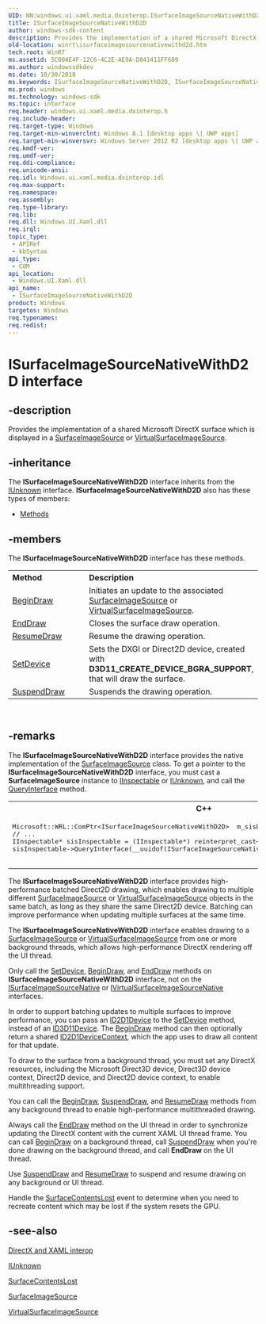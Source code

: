 ```yaml
---
UID: NN:windows.ui.xaml.media.dxinterop.ISurfaceImageSourceNativeWithD2D
title: ISurfaceImageSourceNativeWithD2D
author: windows-sdk-content
description: Provides the implementation of a shared Microsoft DirectX surface which is displayed in a SurfaceImageSource or VirtualSurfaceImageSource.
old-location: winrt\isurfaceimagesourcenativewithd2d.htm
tech.root: WinRT
ms.assetid: 5C004E4F-12C6-4C2E-AE9A-D841411FF689
ms.author: windowssdkdev
ms.date: 10/30/2018
ms.keywords: ISurfaceImageSourceNativeWithD2D, ISurfaceImageSourceNativeWithD2D interface [Windows Runtime], ISurfaceImageSourceNativeWithD2D interface [Windows Runtime],described, windows/ISurfaceImageSourceNativeWithD2D, winrt.isurfaceimagesourcenativewithd2d
ms.prod: windows
ms.technology: windows-sdk
ms.topic: interface
req.header: windows.ui.xaml.media.dxinterop.h
req.include-header: 
req.target-type: Windows
req.target-min-winverclnt: Windows 8.1 [desktop apps \| UWP apps]
req.target-min-winversvr: Windows Server 2012 R2 [desktop apps \| UWP apps]
req.kmdf-ver: 
req.umdf-ver: 
req.ddi-compliance: 
req.unicode-ansi: 
req.idl: Windows.ui.xaml.media.dxinterop.idl
req.max-support: 
req.namespace: 
req.assembly: 
req.type-library: 
req.lib: 
req.dll: Windows.UI.Xaml.dll
req.irql: 
topic_type:
 - APIRef
 - kbSyntax
api_type:
 - COM
api_location:
 - Windows.UI.Xaml.dll
api_name:
 - ISurfaceImageSourceNativeWithD2D
product: Windows
targetos: Windows
req.typenames: 
req.redist: 
---
```


# ISurfaceImageSourceNativeWithD2D interface


## -description


Provides the implementation of a shared Microsoft DirectX surface which is displayed in a <a href="https://msdn.microsoft.com/fb58f405-895f-4590-8bff-7b1a9573791f">SurfaceImageSource</a> or <a href="https://msdn.microsoft.com/7a28cfdd-44d4-4aa7-b57e-a5fbdf66bee3">VirtualSurfaceImageSource</a>.


## -inheritance

The <b xmlns:loc="http://microsoft.com/wdcml/l10n">ISurfaceImageSourceNativeWithD2D</b> interface inherits from the <a href="https://msdn.microsoft.com/33f1d79a-33fc-4ce5-a372-e08bda378332">IUnknown</a> interface. <b>ISurfaceImageSourceNativeWithD2D</b> also has these types of members:
<ul>
<li><a href="https://docs.microsoft.com/">Methods</a></li>
</ul>

## -members

The <b>ISurfaceImageSourceNativeWithD2D</b> interface has these methods.
<table class="members" id="memberListMethods">
<tr>
<th align="left" width="37%">Method</th>
<th align="left" width="63%">Description</th>
</tr>
<tr data="declared;">
<td align="left" width="37%">
<a href="https://msdn.microsoft.com/077458AB-7644-4973-8955-95E097DAF859">BeginDraw</a>
</td>
<td align="left" width="63%">
Initiates an update to the associated <a href="https://msdn.microsoft.com/fb58f405-895f-4590-8bff-7b1a9573791f">SurfaceImageSource</a> or <a href="https://msdn.microsoft.com/7a28cfdd-44d4-4aa7-b57e-a5fbdf66bee3">VirtualSurfaceImageSource</a>.

</td>
</tr>
<tr data="declared;">
<td align="left" width="37%">
<a href="https://msdn.microsoft.com/1E152D80-2673-43C6-B242-F89C890EE688">EndDraw</a>
</td>
<td align="left" width="63%">
Closes the surface draw operation.

</td>
</tr>
<tr data="declared;">
<td align="left" width="37%">
<a href="https://msdn.microsoft.com/0A1FD29B-6340-49F5-BBF3-2E621FB16925">ResumeDraw</a>
</td>
<td align="left" width="63%">
Resume the drawing operation.

</td>
</tr>
<tr data="declared;">
<td align="left" width="37%">
<a href="https://msdn.microsoft.com/FBBF0A5E-68FF-4143-A874-0C1100100428">SetDevice</a>
</td>
<td align="left" width="63%">
Sets the DXGI or Direct2D device, created with <b>D3D11_CREATE_DEVICE_BGRA_SUPPORT</b>, that will draw the surface.

</td>
</tr>
<tr data="declared;">
<td align="left" width="37%">
<a href="https://msdn.microsoft.com/022B6A31-35B4-4E31-9B6E-12F75A156378">SuspendDraw</a>
</td>
<td align="left" width="63%">
Suspends the drawing operation.

</td>
</tr>
</table> 


## -remarks



The <b>ISurfaceImageSourceNativeWithD2D</b> interface provides the native implementation of the <a href="https://msdn.microsoft.com/fb58f405-895f-4590-8bff-7b1a9573791f">SurfaceImageSource</a> class. To get a pointer to the  <b>ISurfaceImageSourceNativeWithD2D</b> interface, you must cast a <b>SurfaceImageSource</b> instance to <a href="https://msdn.microsoft.com/0657E51F-D4C0-46C6-927D-B01E54B6846C">IInspectable</a> or <a href="https://msdn.microsoft.com/33f1d79a-33fc-4ce5-a372-e08bda378332">IUnknown</a>, and call the <a href="https://msdn.microsoft.com/54d5ff80-18db-43f2-b636-f93ac053146d">QueryInterface</a> method.

<div class="code"><span codelanguage="ManagedCPlusPlus"><table>
<tr>
<th>C++</th>
</tr>
<tr>
<td>
<pre>
Microsoft::WRL::ComPtr&lt;ISurfaceImageSourceNativeWithD2D&gt;	m_sisD2DNative;
// ...
IInspectable* sisInspectable = (IInspectable*) reinterpret_cast&lt;IInspectable*&gt;(surfaceImageSource);
sisInspectable-&gt;QueryInterface(__uuidof(ISurfaceImageSourceNative), (void **)&amp;m_sisD2DNative)
	</pre>
</td>
</tr>
</table></span></div>
The <b>ISurfaceImageSourceNativeWithD2D</b> interface provides high-performance batched Direct2D drawing, which enables drawing to multiple different <a href="https://msdn.microsoft.com/fb58f405-895f-4590-8bff-7b1a9573791f">SurfaceImageSource</a> or <a href="https://msdn.microsoft.com/7a28cfdd-44d4-4aa7-b57e-a5fbdf66bee3">VirtualSurfaceImageSource</a> objects in the same batch, as long as they share the same Direct2D device.  Batching can improve performance when updating multiple surfaces at the same time.
 
 

The <b>ISurfaceImageSourceNativeWithD2D</b> interface enables drawing to a <a href="https://msdn.microsoft.com/fb58f405-895f-4590-8bff-7b1a9573791f">SurfaceImageSource</a> or <a href="https://msdn.microsoft.com/7a28cfdd-44d4-4aa7-b57e-a5fbdf66bee3">VirtualSurfaceImageSource</a> from one or more background threads, which allows high-performance DirectX rendering off the UI thread.

Only call the <a href="https://msdn.microsoft.com/FBBF0A5E-68FF-4143-A874-0C1100100428">SetDevice</a>, <a href="https://msdn.microsoft.com/077458AB-7644-4973-8955-95E097DAF859">BeginDraw</a>, and <a href="https://msdn.microsoft.com/1E152D80-2673-43C6-B242-F89C890EE688">EndDraw</a> methods on <b>ISurfaceImageSourceNativeWithD2D</b> interface, not on the <a href="https://msdn.microsoft.com/55122048-FA3B-494F-8BD3-97D2C36E4579">ISurfaceImageSourceNative</a> or <a href="https://msdn.microsoft.com/1CABA8F5-2380-45B9-804C-B1DC9FF34B62">IVirtualSurfaceImageSourceNative</a> interfaces.  



In order to support batching updates to multiple surfaces to improve performance, you can pass an <a href="https://msdn.microsoft.com/21f77c38-c115-4fdf-b294-570577a29201">ID2D1Device</a> to the <a href="https://msdn.microsoft.com/FBBF0A5E-68FF-4143-A874-0C1100100428">SetDevice</a> method, instead of an <a href="https://msdn.microsoft.com/2f2559d9-1cd6-44f6-90e2-ee0f86e39f78">ID3D11Device</a>.  The <a href="https://msdn.microsoft.com/077458AB-7644-4973-8955-95E097DAF859">BeginDraw</a> method can then optionally return a shared <a href="https://msdn.microsoft.com/a54dd628-c2a2-4b04-9ced-7749a395f187">ID2D1DeviceContext</a>, which the app uses to draw all content for that update.

To draw to the surface from a background thread, you must set any DirectX resources, including the Microsoft Direct3D device, Direct3D device context, Direct2D device, and Direct2D device context, to enable multithreading support.  



You can call the <a href="https://msdn.microsoft.com/077458AB-7644-4973-8955-95E097DAF859">BeginDraw</a>, <a href="https://msdn.microsoft.com/022B6A31-35B4-4E31-9B6E-12F75A156378">SuspendDraw</a>, and <a href="https://msdn.microsoft.com/0A1FD29B-6340-49F5-BBF3-2E621FB16925">ResumeDraw</a> methods from any background thread to enable high-performance multithreaded drawing.

Always call the <a href="https://msdn.microsoft.com/1E152D80-2673-43C6-B242-F89C890EE688">EndDraw</a> method on the UI thread in order to synchronize updating the DirectX content with the current XAML UI thread frame.  You can call <a href="https://msdn.microsoft.com/077458AB-7644-4973-8955-95E097DAF859">BeginDraw</a> on a background thread, call <a href="https://msdn.microsoft.com/022B6A31-35B4-4E31-9B6E-12F75A156378">SuspendDraw</a> when you're done drawing on the background thread, and call <b>EndDraw</b> on the UI thread.

Use <a href="https://msdn.microsoft.com/022B6A31-35B4-4E31-9B6E-12F75A156378">SuspendDraw</a> and <a href="https://msdn.microsoft.com/0A1FD29B-6340-49F5-BBF3-2E621FB16925">ResumeDraw</a> to suspend and resume drawing on any background or UI thread.



Handle the <a href="https://msdn.microsoft.com/4ca7cb50-d2f5-484a-b700-1cda5bdb484a">SurfaceContentsLost</a> event to determine when you need to recreate content which may be lost if the system resets the GPU.




## -see-also




<a href="https://msdn.microsoft.com/17987EEA-6771-423C-9B68-6B9AEADC7B7F">DirectX and XAML interop</a>



<a href="https://msdn.microsoft.com/33f1d79a-33fc-4ce5-a372-e08bda378332">IUnknown</a>



<a href="https://msdn.microsoft.com/4ca7cb50-d2f5-484a-b700-1cda5bdb484a">SurfaceContentsLost</a>



<a href="https://msdn.microsoft.com/fb58f405-895f-4590-8bff-7b1a9573791f">SurfaceImageSource</a>



<a href="https://msdn.microsoft.com/7a28cfdd-44d4-4aa7-b57e-a5fbdf66bee3">VirtualSurfaceImageSource</a>
 

 

